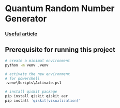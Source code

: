 # Quantum Random Number Generator

### [Useful article](https://medium.com/@marcell.ujlaki/exploring-quantum-computing-basic-quantum-random-number-generators-qrng-6637e5b36d36)

## Prerequisite for running this project

```sh
# create a minimal environment
python -m venv .venv

# activate the new environment
# for powershell
.venv\Scripts\Activate.ps1

# install qiskit package
pip install qiskit qiskit_aer
pip install 'qiskit[visualization]'

```
